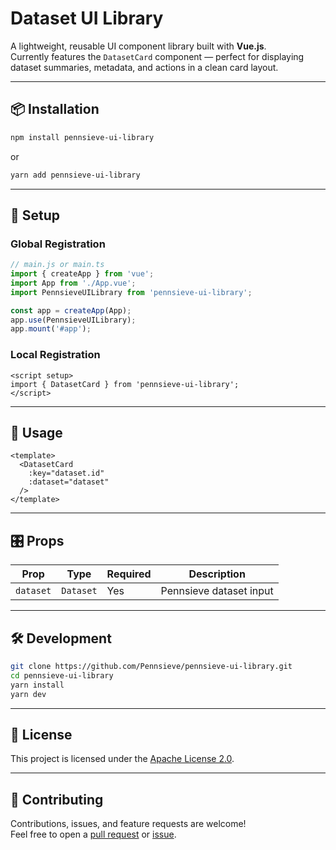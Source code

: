 # Dataset UI Library

A lightweight, reusable UI component library built with **Vue.js**.  
Currently features the `DatasetCard` component — perfect for displaying dataset summaries, metadata, and actions in a clean card layout.

---

## 📦 Installation

```bash
npm install pennsieve-ui-library
```

or

```bash
yarn add pennsieve-ui-library
```

---

## 🔧 Setup

### Global Registration

```javascript
// main.js or main.ts
import { createApp } from 'vue';
import App from './App.vue';
import PennsieveUILibrary from 'pennsieve-ui-library';

const app = createApp(App);
app.use(PennsieveUILibrary);
app.mount('#app');
```

### Local Registration

```vue
<script setup>
import { DatasetCard } from 'pennsieve-ui-library';
</script>
```

---

## 📄 Usage

```vue
<template>
  <DatasetCard
    :key="dataset.id"
    :dataset="dataset"
  />
</template>
```

---

## 🎛️ Props

| Prop           | Type     | Required | Description                                              |
|----------------|----------|----------|----------------------------------------------------------|
| `dataset`      | `Dataset`| Yes      | Pennsieve dataset input                                  |

---

## 🛠️ Development

```bash
git clone https://github.com/Pennsieve/pennsieve-ui-library.git
cd pennsieve-ui-library
yarn install
yarn dev
```

---

## 📃 License

This project is licensed under the [Apache License 2.0](http://www.apache.org/licenses/LICENSE-2.0).

---

## 🤝 Contributing

Contributions, issues, and feature requests are welcome!  
Feel free to open a [pull request](https://github.com/Pennsieve/pennsieve-ui-library/pulls) or [issue](https://github.com/Pennsieve/pennsieve-ui-library/issues).


